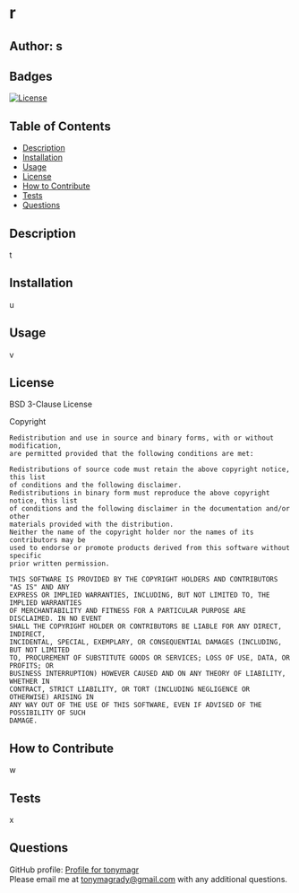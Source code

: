 # r

  ## Author: s

  ## Badges
  [![License](https://img.shields.io/badge/License-BSD_3--Clause-blue.svg)](https://opensource.org/licenses/BSD-3-Clause)

  ## Table of Contents
  - [Description](#description)
  - [Installation](#installation)
  - [Usage](#usage)
  - [License](#license)
  - [How to Contribute](#how-to-contribute)
  - [Tests](#tests)
  - [Questions](#questions)

  ## Description
  t

  ## Installation
  u

  ## Usage
  v

  ## License
  BSD 3-Clause License

  Copyright <year> <copyright holder>

    Redistribution and use in source and binary forms, with or without modification, 
    are permitted provided that the following conditions are met:
    
    Redistributions of source code must retain the above copyright notice, this list 
    of conditions and the following disclaimer.
    Redistributions in binary form must reproduce the above copyright notice, this list 
    of conditions and the following disclaimer in the documentation and/or other 
    materials provided with the distribution.
    Neither the name of the copyright holder nor the names of its contributors may be 
    used to endorse or promote products derived from this software without specific 
    prior written permission.

    THIS SOFTWARE IS PROVIDED BY THE COPYRIGHT HOLDERS AND CONTRIBUTORS "AS IS" AND ANY 
    EXPRESS OR IMPLIED WARRANTIES, INCLUDING, BUT NOT LIMITED TO, THE IMPLIED WARRANTIES 
    OF MERCHANTABILITY AND FITNESS FOR A PARTICULAR PURPOSE ARE DISCLAIMED. IN NO EVENT 
    SHALL THE COPYRIGHT HOLDER OR CONTRIBUTORS BE LIABLE FOR ANY DIRECT, INDIRECT, 
    INCIDENTAL, SPECIAL, EXEMPLARY, OR CONSEQUENTIAL DAMAGES (INCLUDING, BUT NOT LIMITED 
    TO, PROCUREMENT OF SUBSTITUTE GOODS OR SERVICES; LOSS OF USE, DATA, OR PROFITS; OR 
    BUSINESS INTERRUPTION) HOWEVER CAUSED AND ON ANY THEORY OF LIABILITY, WHETHER IN 
    CONTRACT, STRICT LIABILITY, OR TORT (INCLUDING NEGLIGENCE OR OTHERWISE) ARISING IN 
    ANY WAY OUT OF THE USE OF THIS SOFTWARE, EVEN IF ADVISED OF THE POSSIBILITY OF SUCH 
    DAMAGE.

  ## How to Contribute
  w

  ## Tests
  x

  ## Questions
  GitHub profile: [Profile for tonymagr](https://github.com/tonymagr)
  <br>
  Please email me at tonymagrady@gmail.com with any additional questions.
  